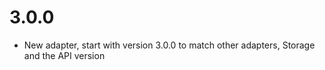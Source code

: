 # 3.0.0
- New adapter, start with version 3.0.0 to match other adapters, Storage and the API version